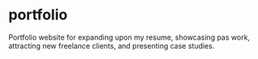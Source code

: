 # portfolio
Portfolio website for expanding upon my resume, showcasing pas work, attracting new freelance clients, and presenting case studies. 
